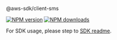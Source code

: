@aws-sdk/client-sms

[![NPM version](https://img.shields.io/npm/v/@aws-sdk/client-sms/rc.svg)](https://www.npmjs.com/package/@aws-sdk/client-sms)
[![NPM downloads](https://img.shields.io/npm/dm/@aws-sdk/client-sms.svg)](https://www.npmjs.com/package/@aws-sdk/client-sms)

For SDK usage, please step to [SDK readme](https://github.com/aws/aws-sdk-js-v3).
